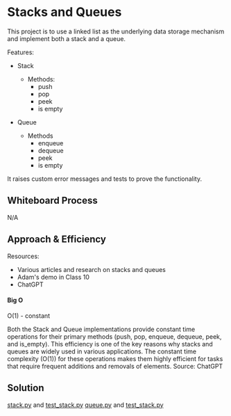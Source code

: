 # Stacks and Queues
This project is to use a linked list as the underlying data storage mechanism and implement both a stack and a queue.

Features:

- Stack
  - Methods:
    - push
    - pop
    - peek
    - is empty

- Queue
  - Methods
    - enqueue
    - dequeue
    - peek
    - is empty

It raises custom error messages and tests to prove the functionality.

## Whiteboard Process
N/A

## Approach & Efficiency

Resources:
- Various articles and research on stacks and queues
- Adam's demo in Class 10
- ChatGPT

#### Big O

O(1) - constant

Both the Stack and Queue implementations provide constant time operations for their primary methods (push, pop, enqueue, dequeue, peek, and is_empty). This efficiency is one of the key reasons why stacks and queues are widely used in various applications. The constant time complexity (O(1)) for these operations makes them highly efficient for tasks that require frequent additions and removals of elements.
Source: ChatGPT


## Solution
[stack.py](python/data_structures/stack.py)
and [test_stack.py](python/tests/data_structures/test_stack.py)
[queue.py](python/data_structures/queue.py)
and [test_stack.py](python/tests/data_structures/test_queue.py)
